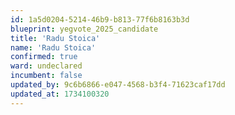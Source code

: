 ```yaml
---
id: 1a5d0204-5214-46b9-b813-77f6b8163b3d
blueprint: yegvote_2025_candidate
title: 'Radu Stoica'
name: 'Radu Stoica'
confirmed: true
ward: undeclared
incumbent: false
updated_by: 9c6b6866-e047-4568-b3f4-71623caf17dd
updated_at: 1734100320
---
```

